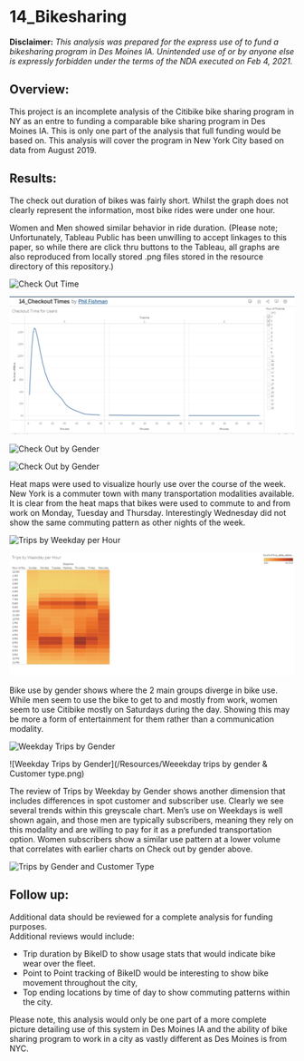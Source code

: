 # 14_Bikesharing
**Disclaimer:**
*This analysis was prepared for the express use of to fund a bikesharing program in Des Moines IA.  Unintended use of or by anyone else is expressly forbidden under the terms of the NDA executed on Feb 4, 2021.*

## Overview:
This project is an incomplete analysis of the Citibike bike sharing program in NY as an entre to funding a comparable bike sharing program in Des Moines IA.   This is only one part of the analysis that full funding would be based on.   This analysis will cover the program in New York City based on data from August 2019.    


## Results:
The check out duration of bikes was fairly short.   Whilst the graph does not clearly represent the information, most bike rides were under one hour.

Women and Men showed similar behavior in ride duration.  (Please note; Unfortunately,  Tableau Public has been unwilling to accept linkages to this paper, so while there are click thru buttons to the Tableau, all graphs are also reproduced from locally stored .png files stored in the resource directory of this repository.)

![Check Out Time](https://public.tableau.com/profile/phil.fishman#!/vizhome/14_CheckOutDuration/CheckOutDuration?publish=yes)


![Checkout Time](https://github.com/SailFish17/14_Citibike_analysis/blob/main/Resources/Checkout%20Times.png)


![Check Out by Gender](https://public.tableau.com/profile/phil.fishman#!/vizhome/14_CheckOutbyGender/CheckOutbyGender?publish=yes)

![Check Out by Gender]()



Heat maps were used to visualize hourly use over the course of the week.   New York is a commuter town with many transportation modalities available. It is clear from the heat maps that bikes were used to commute to and from work on Monday, Tuesday and Thursday.    Interestingly Wednesday did not show the same commuting pattern as other nights of the week.

![Trips by Weekday per Hour](https://public.tableau.com/profile/phil.fishman#!/vizhome/14_TripsbyWeekdayperHour/TripsbyWeekdayperHour)

![Trips by Weekday per hour](https://github.com/SailFish17/14_Citibike_analysis/blob/main/Resources/weekday%20trips%20per%20hour.png)

Bike use by gender shows where the 2 main groups diverge in bike use.   While men seem to use the bike to get to and mostly from work, women seem to use Citibike mostly on Saturdays during the day.  Showing this may be more a form of entertainment for them rather than a communication modality.

![Weekday Trips by Gender](https://public.tableau.com/profile/phil.fishman#!/vizhome/14_WeekdayTripsbyGender/WeekdayTripsbyGender?publish=yes)


![Weekday Trips by Gender](/Resources/Weeekday trips by gender & Customer type.png)

The review of Trips by Weekday by Gender shows another dimension that includes differences in spot customer and subscriber use.   Clearly we see several trends within this greyscale chart.  Men’s use on Weekdays is well shown again, and those men are typically subscribers, meaning they rely on this modality and are willing to pay for it as a prefunded transportation option.  Women subscribers show a similar use pattern at a lower volume that correlates with earlier charts on Check out by gender above.  

![Trips by Gender and Customer Type](https://public.tableau.com/profile/phil.fishman#!/vizhome/14_CitiBike_Challenge/TripsbyWeekdaybyGender?publish=yes)


## Follow up:
Additional data should be reviewed for a complete analysis for funding purposes.   
Additional reviews would include:

- Trip duration by BikeID to show usage stats that would indicate bike wear over the fleet.   
- Point to Point tracking of BikeID would be interesting to show bike movement throughout the city, 
- Top ending locations by time of day to show commuting patterns within the city.

Please note, this analysis would only be one part of a more complete picture detailing use of this system in Des Moines IA and the ability of bike sharing program to work in a city as vastly different as Des Moines is from NYC.

